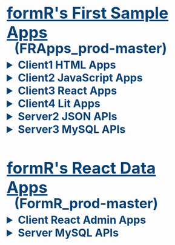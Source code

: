 
<div style="padding-left: 20px;">
   <style>
    h1 {                    font-size: 42px; color: #084074; margin-bottom: 5px; } 
    h2 { margin-top: -10px; font-size: 36px; color: #084074; margin-bottom: 5px; margin-left: 20px; } 
    details > summary {     font-size: 28px; color: #084074; font-weight:  bold; }
    h3 { margin-top:  10px; margin-block-start: -10px; margin-block-end: -1px; } 
    p  { margin-top: -15px; margin-block-start:   0px; margin-bottom:    20px; } 
  </style>  


# <u>formR's First Sample Apps</u> 
## (FRApps_prod-master)  


<details>
  <summary>Client1 HTML Apps</summary>

- ### [1c1. My HTML Custom App](client1/1c1_my-html-custom-app/index_final_custom.html)
      A simple responsive app using HTML and .CSS styles

- ### [2c1. Student Website](client1/2c1_student-website/index.html)
      A website based on My HTML Custom App 

</details> 
<details>
  <summary>Client2 JavaScript Apps</summary> 

  - ### 1c2. My JavaScript Custom App
      A refactored JavaScript app using My HTML Custom App
  - ### 2c2. My JavaScript Click Samples
      A refactored JavaScript app using My HTML Custom App
  - ### 3c2. JavaScript FAQs App
      A simple JavaScript app to display FAQs using collapsing detail / summary items
  
  - ### 4c2. JavaScript Cards App 
      A simple JavaScript app to display cards using a collapsing carousel 

  - ### 5c2. JavaScript JSON Data App 
      A simple JavaScript app to retreive JSON data requested with an API call.

</details> 
<details>
  <summary>Client3 React Apps</summary> 

  - ### 1c3. React Cards and FAQs App
      A simple React app to display FAQs using collapsing cards and detail / summary items

  - ### 2c3. React Empty App
      A clean React client app with only one line of HTML and all the React dependancies.

  - ### 3c3. React Button 
      A simple button componant using React deployed from an Internet CDN.

  - ### 4c3. React App with No API
      A simple React app using client-side routes and data.

  - ### 5c3. React App with API 
      A simple React app using client-side routes and data served with an API call.

  - ### 6c3. My React Custom App 
      A simple React client app that can be used as a home page template.

</details> <details>
  <summary>Client4 Lit Apps</summary> 

  - ### 1c4. Simple Lit Component App
      A clean Lit component 

  - ### 2c4. Lit Cards and FAQs App
      A simple Lit app to display FAQs using collapsing cards and detail / summary items
  
  - ### 3c4. Lit App with API 
      A simple Lit app requesting data from a server API  

</details> 
<details>
  <summary>Server2 JSON APIs</summary> 

  - ### 5s2. JSON Data API 
      A simple API to return JSON data requested with an API call.

</details> 
<details>
  <summary>Server3 MySQL APIs</summary> 

  - ### [5s3. React Data API]{} 
      A simple React API to return data requested with an API call.

</details>   
  
  
# <u>formR's React Data Apps</u> 
## (FormR_prod-master) 

<details>
  <summary>Client React Admin Apps</summary> 

  - ### 1c. World
      A React client app to view data in the World database.

  - ### 3c. RAuth 
      A React client app to authenticate users in the RAuth table.

  - ### 4c. Admin
      A React client app to view, add, edit or delete users in the RAuth table 
      
  - ### 5c. formR
      A React client app to view, add, edit or delete data in the World database    

</details> 
<details>
  <summary>Server MySQL APIs</summary> 

  - ### 1s. World
      A React server api to view data in the World database.

  - ### 3s. RAuth 
      A React server api to authenticate users in the RAuth table.

  - ### 4s. Admin
      A React server api to view, add, edit or delete users in the RAuth table 
      
  - ### 5s. formR
      A React server api to view, add, edit or delete data in the World database    
</details> 
</div>
